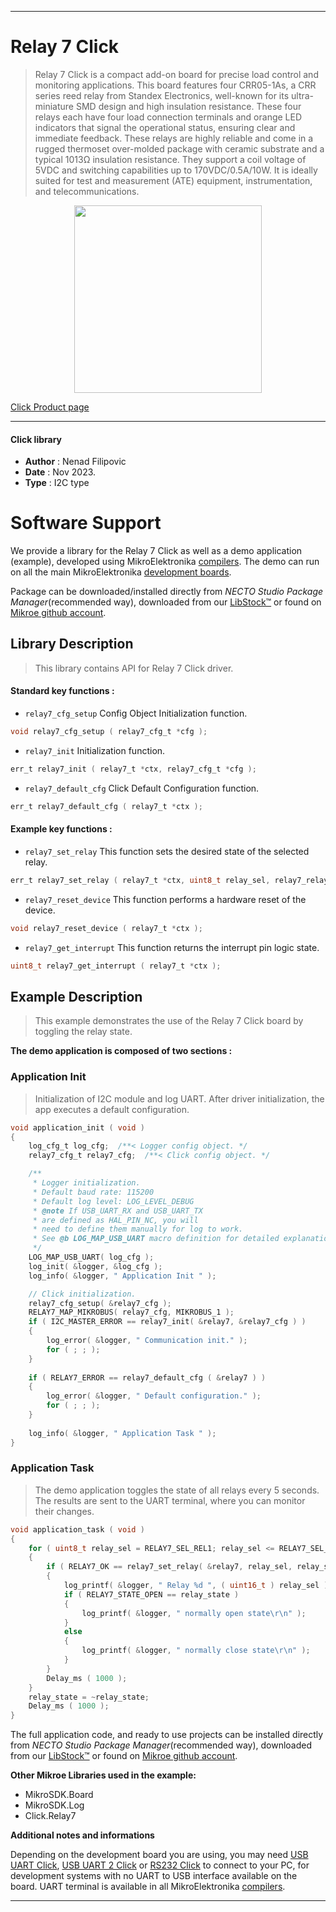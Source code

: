 
---
# Relay 7 Click

> Relay 7 Click is a compact add-on board for precise load control and monitoring applications. This board features four CRR05-1As, a CRR series reed relay from Standex Electronics, well-known for its ultra-miniature SMD design and high insulation resistance. These four relays each have four load connection terminals and orange LED indicators that signal the operational status, ensuring clear and immediate feedback. These relays are highly reliable and come in a rugged thermoset over-molded package with ceramic substrate and a typical 1013Ω insulation resistance. They support a coil voltage of 5VDC and switching capabilities up to 170VDC/0.5A/10W. It is ideally suited for test and measurement (ATE) equipment, instrumentation, and telecommunications.

<p align="center">
  <img src="https://download.mikroe.com/images/click_for_ide/relay7_click.png" height=300px>
</p>

[Click Product page](https://www.mikroe.com/relay-7-click)

---


#### Click library

- **Author**        : Nenad Filipovic
- **Date**          : Nov 2023.
- **Type**          : I2C type


# Software Support

We provide a library for the Relay 7 Click
as well as a demo application (example), developed using MikroElektronika
[compilers](https://www.mikroe.com/necto-studio).
The demo can run on all the main MikroElektronika [development boards](https://www.mikroe.com/development-boards).

Package can be downloaded/installed directly from *NECTO Studio Package Manager*(recommended way), downloaded from our [LibStock&trade;](https://libstock.mikroe.com) or found on [Mikroe github account](https://github.com/MikroElektronika/mikrosdk_click_v2/tree/master/clicks).

## Library Description

> This library contains API for Relay 7 Click driver.

#### Standard key functions :

- `relay7_cfg_setup` Config Object Initialization function.
```c
void relay7_cfg_setup ( relay7_cfg_t *cfg );
```

- `relay7_init` Initialization function.
```c
err_t relay7_init ( relay7_t *ctx, relay7_cfg_t *cfg );
```

- `relay7_default_cfg` Click Default Configuration function.
```c
err_t relay7_default_cfg ( relay7_t *ctx );
```

#### Example key functions :

- `relay7_set_relay` This function sets the desired state of the selected relay.
```c
err_t relay7_set_relay ( relay7_t *ctx, uint8_t relay_sel, relay7_relay_state_t state );
```

- `relay7_reset_device` This function performs a hardware reset of the device.
```c
void relay7_reset_device ( relay7_t *ctx );
```

- `relay7_get_interrupt` This function returns the interrupt pin logic state.
```c
uint8_t relay7_get_interrupt ( relay7_t *ctx );
```

## Example Description

> This example demonstrates the use of the Relay 7 Click board by toggling the relay state.

**The demo application is composed of two sections :**

### Application Init

> Initialization of I2C module and log UART.
> After driver initialization, the app executes a default configuration.

```c
void application_init ( void ) 
{
    log_cfg_t log_cfg;  /**< Logger config object. */
    relay7_cfg_t relay7_cfg;  /**< Click config object. */

    /** 
     * Logger initialization.
     * Default baud rate: 115200
     * Default log level: LOG_LEVEL_DEBUG
     * @note If USB_UART_RX and USB_UART_TX 
     * are defined as HAL_PIN_NC, you will 
     * need to define them manually for log to work. 
     * See @b LOG_MAP_USB_UART macro definition for detailed explanation.
     */
    LOG_MAP_USB_UART( log_cfg );
    log_init( &logger, &log_cfg );
    log_info( &logger, " Application Init " );

    // Click initialization.
    relay7_cfg_setup( &relay7_cfg );
    RELAY7_MAP_MIKROBUS( relay7_cfg, MIKROBUS_1 );
    if ( I2C_MASTER_ERROR == relay7_init( &relay7, &relay7_cfg ) ) 
    {
        log_error( &logger, " Communication init." );
        for ( ; ; );
    }
    
    if ( RELAY7_ERROR == relay7_default_cfg ( &relay7 ) )
    {
        log_error( &logger, " Default configuration." );
        for ( ; ; );
    }
    
    log_info( &logger, " Application Task " );
}
```

### Application Task

> The demo application toggles the state of all relays every 5 seconds. 
> The results are sent to the UART terminal, where you can monitor their changes.

```c
void application_task ( void ) 
{
    for ( uint8_t relay_sel = RELAY7_SEL_REL1; relay_sel <= RELAY7_SEL_REL4; relay_sel++ )
    {
        if ( RELAY7_OK == relay7_set_relay( &relay7, relay_sel, relay_state ) )
        {
            log_printf( &logger, " Relay %d ", ( uint16_t ) relay_sel );
            if ( RELAY7_STATE_OPEN == relay_state )
            {
                log_printf( &logger, " normally open state\r\n" );
            }
            else
            {
                log_printf( &logger, " normally close state\r\n" );
            }
        }
        Delay_ms ( 1000 );
    }
    relay_state = ~relay_state;
    Delay_ms ( 1000 );
}
```

The full application code, and ready to use projects can be installed directly from *NECTO Studio Package Manager*(recommended way), downloaded from our [LibStock&trade;](https://libstock.mikroe.com) or found on [Mikroe github account](https://github.com/MikroElektronika/mikrosdk_click_v2/tree/master/clicks).

**Other Mikroe Libraries used in the example:**

- MikroSDK.Board
- MikroSDK.Log
- Click.Relay7

**Additional notes and informations**

Depending on the development board you are using, you may need
[USB UART Click](https://www.mikroe.com/usb-uart-click),
[USB UART 2 Click](https://www.mikroe.com/usb-uart-2-click) or
[RS232 Click](https://www.mikroe.com/rs232-click) to connect to your PC, for
development systems with no UART to USB interface available on the board. UART
terminal is available in all MikroElektronika
[compilers](https://shop.mikroe.com/compilers).

---
